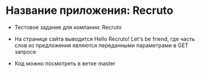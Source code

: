 # Название приложения: Recruto

- Тестовое задание для компании: Recruto
  
- На странице сайта выводится Hello Recruto! Let's be friend, где часть слов из предложения являются переданными параметрами в GET запросе

- Код можно посмотреть в ветке master
